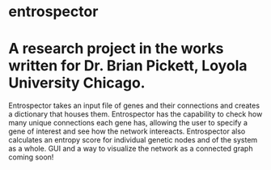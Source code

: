 # entrospector

# A research project in the works written for Dr. Brian Pickett, Loyola University Chicago.

Entrospector takes an input file of genes and their connections and creates a dictionary
that houses them.
Entrospector has the capability to check how many unique connections each gene has, allowing the user to specify a gene of interest and see how the network intereacts.
Entrospector also calculates an entropy score for individual genetic nodes and of the system as a whole.
GUI and a way to visualize the network as a connected graph coming soon! 
 